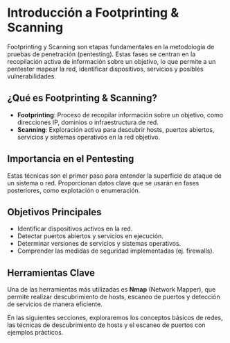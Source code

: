 # Introducción a Footprinting & Scanning

Footprinting y Scanning son etapas fundamentales en la metodología de pruebas de penetración (pentesting). Estas fases se centran en la recopilación activa de información sobre un objetivo, lo que permite a un pentester mapear la red, identificar dispositivos, servicios y posibles vulnerabilidades.

## ¿Qué es Footprinting & Scanning?
- **Footprinting**: Proceso de recopilar información sobre un objetivo, como direcciones IP, dominios o infraestructura de red.
- **Scanning**: Exploración activa para descubrir hosts, puertos abiertos, servicios y sistemas operativos en la red objetivo.

## Importancia en el Pentesting
Estas técnicas son el primer paso para entender la superficie de ataque de un sistema o red. Proporcionan datos clave que se usarán en fases posteriores, como explotación o enumeración.

## Objetivos Principales
- Identificar dispositivos activos en la red.
- Detectar puertos abiertos y servicios en ejecución.
- Determinar versiones de servicios y sistemas operativos.
- Comprender las medidas de seguridad implementadas (ej. firewalls).

## Herramientas Clave
Una de las herramientas más utilizadas es **Nmap** (Network Mapper), que permite realizar descubrimiento de hosts, escaneo de puertos y detección de servicios de manera eficiente.

En las siguientes secciones, exploraremos los conceptos básicos de redes, las técnicas de descubrimiento de hosts y el escaneo de puertos con ejemplos prácticos.